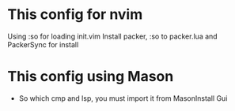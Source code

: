 # This config for nvim
Using :so for loading init.vim
Install packer, :so to packer.lua and PackerSync for install

# This config using  Mason
- So which cmp and lsp, you must import it from MasonInstall Gui
